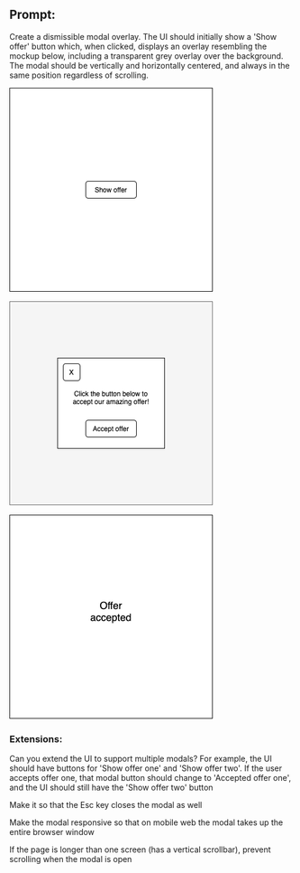 ## Prompt:

Create a dismissible modal overlay. The UI should initially show a 'Show offer' button which, when clicked, displays an overlay resembling the mockup below, including a transparent grey overlay over the background. The modal should be vertically and horizontally centered, and always in the same position regardless of scrolling.

![Prompt 1](question1.png)

![Prompt 2](question2.png)

![Prompt 3](question3.png)

### Extensions:

Can you extend the UI to support multiple modals? For example, the UI should have buttons for 'Show offer one' and 'Show offer two'. If the user accepts offer one, that modal button should change to 'Accepted offer one', and the UI should still have the 'Show offer two' button

Make it so that the Esc key closes the modal as well

Make the modal responsive so that on mobile web the modal takes up the entire browser window

If the page is longer than one screen (has a vertical scrollbar), prevent scrolling when the modal is open
